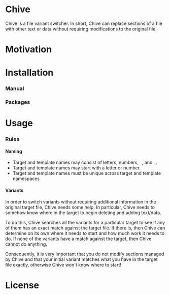 # Chive

Chive is a file variant switcher. In short, Chive can replace sections of a
file with other text or data without requiring modifications to the original
file.

# Motivation


# Installation

### Manual

### Packages

# Usage

### Rules
#### Naming
* Target and template names may consist of letters, numbers, `-`, and `_`.
* Target and template names may start with a letter or number.
* Target and template names must be unique across target and template namespaces

#### Variants
In order to switch variants without requiring additional information in the
original target file, Chive needs some help. In particular, Chive needs to
somehow know where in the target to begin deleting and adding text/data.

To do this, Chive searches all the variants for a particular target to see if
any of them has an exact match against the target file. If there is, then Chive
can determine on its own where it needs to start and how much work it needs to
do. If none of the variants have a match against the target, then Chive cannot
do anything.

Consequently, it is very important that you do not modify sections managed by
Chive and that your initial variant matches what you have in the target file
exactly, otherwise Chive won't know where to start!

# License
